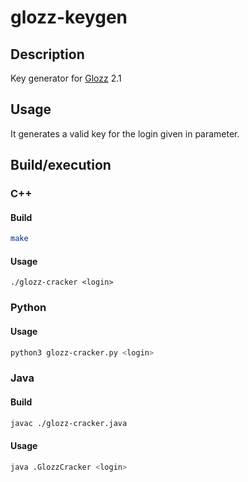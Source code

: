 # glozz-keygen

## Description

Key generator for [Glozz](http://explorationdecorpus.corpusecrits.huma-num.fr/glozz/) 2.1

## Usage

It generates a valid key for the login given in parameter.



## Build/execution

### C++

#### Build

```bash
make
```

#### Usage

```
./glozz-cracker <login>
```

### Python

#### Usage

```bash
python3 glozz-cracker.py <login>
```

### Java

#### Build

```bash
javac ./glozz-cracker.java
```

#### Usage

```bash
java .GlozzCracker <login>
```
